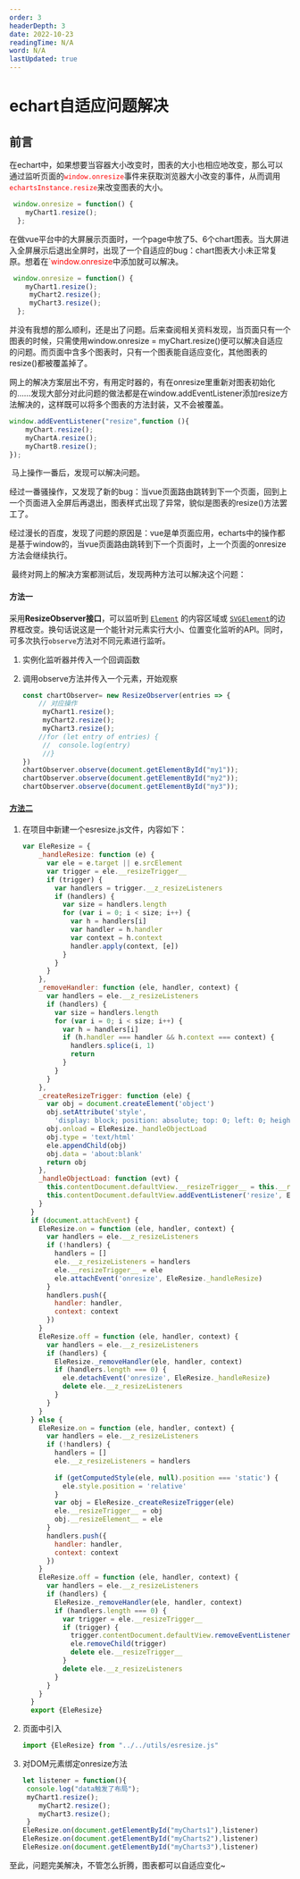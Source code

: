 ```yaml
---
order: 3
headerDepth: 3
date: 2022-10-23
readingTime: N/A
word: N/A
lastUpdated: true
---
```

# echart自适应问题解决
## 前言
​在echart中，如果想要当容器大小改变时，图表的大小也相应地改变，那么可以通过监听页面的<span style="color:red">`window.onresize`</span>事件来获取浏览器大小改变的事件，从而调用<span style="color:red">`echartsInstance.resize`</span>来改变图表的大小。
   
```js
 window.onresize = function() {
    myChart1.resize();
  };
```
 在做vue平台中的大屏展示页面时，一个page中放了5、6个chart图表。当大屏进入全屏展示后退出全屏时，出现了一个自适应的bug：chart图表大小未正常复原。想着在<span style="color:red">`window.onresize</span>中添加就可以解决。
```js
 window.onresize = function() {
    myChart1.resize();
     myChart2.resize();
     myChart3.resize();
  };
```

​		并没有我想的那么顺利，还是出了问题。后来查阅相关资料发现，当页面只有一个图表的时候，只需使用window.onresize = myChart.resize()便可以解决自适应的问题。而页面中含多个图表时，只有一个图表能自适应变化，其他图表的resize()都被覆盖掉了。

​		网上的解决方案层出不穷，有用定时器的，有在onresize里重新对图表初始化的……发现大部分对此问题的做法都是在window.addEventListener添加resize方法解决的，这样既可以将多个图表的方法封装，又不会被覆盖。

```js
window.addEventListener("resize",function (){
    myChart.resize();
    myChartA.resize();
    myChartB.resize();
});
```

​		马上操作一番后，发现可以解决问题。

​		经过一番骚操作，又发现了新的bug：当vue页面路由跳转到下一个页面，回到上一个页面进入全屏后再退出，图表样式出现了异常，貌似是图表的resize()方法罢工了。

​		经过漫长的百度，发现了问题的原因是：vue是单页面应用，echarts中的操作都是基于window的，当vue页面路由跳转到下一个页面时，上一个页面的onresize方法会继续执行。

​		最终对网上的解决方案都测试后，发现两种方法可以解决这个问题：

#### 方法一

采用**ResizeObserver接口**，可以监听到 [`Element`](https://developer.mozilla.org/zh-CN/docs/Web/API/Element) 的内容区域或 [`SVGElement`](https://developer.mozilla.org/zh-CN/docs/Web/API/SVGElement)的边界框改变。换句话说这是一个能针对元素实行大小、位置变化监听的API。同时，可多次执行`observe`方法对不同元素进行监听。

1. 实例化监听器并传入一个回调函数

2. 调用observe方法并传入一个元素，开始观察

   ```javascript
   const chartObserver= new ResizeObserver(entries => {
       // 对应操作
        myChart1.resize();
        myChart2.resize();
        myChart3.resize();
       //for (let entry of entries) {
      	//	console.log(entry)
     	//}
   })
   chartObserver.observe(document.getElementById("my1"));
   chartObserver.observe(document.getElementById("my2"));
   chartObserver.observe(document.getElementById("my3"));
   ```

#### [方法二](https://github.com/always-in/Vue-Echarts-Resize)

1. 在项目中新建一个esresize.js文件，内容如下：

   ```js
   var EleResize = {
       _handleResize: function (e) {
         var ele = e.target || e.srcElement
         var trigger = ele.__resizeTrigger__
         if (trigger) {
           var handlers = trigger.__z_resizeListeners
           if (handlers) {
             var size = handlers.length
             for (var i = 0; i < size; i++) {
               var h = handlers[i]
               var handler = h.handler
               var context = h.context
               handler.apply(context, [e])
             }
           }
         }
       },
       _removeHandler: function (ele, handler, context) {
         var handlers = ele.__z_resizeListeners
         if (handlers) {
           var size = handlers.length
           for (var i = 0; i < size; i++) {
             var h = handlers[i]
             if (h.handler === handler && h.context === context) {
               handlers.splice(i, 1)
               return
             }
           }
         }
       },
       _createResizeTrigger: function (ele) {
         var obj = document.createElement('object')
         obj.setAttribute('style',
           'display: block; position: absolute; top: 0; left: 0; height: 100%; width: 100%; overflow: hidden;opacity: 0; pointer-events: none; z-index: -1;')
         obj.onload = EleResize._handleObjectLoad
         obj.type = 'text/html'
         ele.appendChild(obj)
         obj.data = 'about:blank'
         return obj
       },
       _handleObjectLoad: function (evt) {
         this.contentDocument.defaultView.__resizeTrigger__ = this.__resizeElement__
         this.contentDocument.defaultView.addEventListener('resize', EleResize._handleResize)
       }
     }
     if (document.attachEvent) {
       EleResize.on = function (ele, handler, context) {
         var handlers = ele.__z_resizeListeners
         if (!handlers) {
           handlers = []
           ele.__z_resizeListeners = handlers
           ele.__resizeTrigger__ = ele
           ele.attachEvent('onresize', EleResize._handleResize)
         }
         handlers.push({
           handler: handler,
           context: context
         })
       }
       EleResize.off = function (ele, handler, context) {
         var handlers = ele.__z_resizeListeners
         if (handlers) {
           EleResize._removeHandler(ele, handler, context)
           if (handlers.length === 0) {
             ele.detachEvent('onresize', EleResize._handleResize)
             delete ele.__z_resizeListeners
           }
         }
       }
     } else {
       EleResize.on = function (ele, handler, context) {
         var handlers = ele.__z_resizeListeners
         if (!handlers) {
           handlers = []
           ele.__z_resizeListeners = handlers
     
           if (getComputedStyle(ele, null).position === 'static') {
             ele.style.position = 'relative'
           }
           var obj = EleResize._createResizeTrigger(ele)
           ele.__resizeTrigger__ = obj
           obj.__resizeElement__ = ele
         }
         handlers.push({
           handler: handler,
           context: context
         })
       }
       EleResize.off = function (ele, handler, context) {
         var handlers = ele.__z_resizeListeners
         if (handlers) {
           EleResize._removeHandler(ele, handler, context)
           if (handlers.length === 0) {
             var trigger = ele.__resizeTrigger__
             if (trigger) {
               trigger.contentDocument.defaultView.removeEventListener('resize', EleResize._handleResize)
               ele.removeChild(trigger)
               delete ele.__resizeTrigger__
             }
             delete ele.__z_resizeListeners
           }
         }
       }
     }
     export {EleResize}
   ```

2. 页面中引入

   ```js
   import {EleResize} from "../../utils/esresize.js"
   ```

3. 对DOM元素绑定onresize方法

   ```js
   let listener = function(){
   	console.log("data触发了布局");
   	myChart1.resize();
       myChart2.resize();
       myChart3.resize();
   	}
   EleResize.on(document.getElementById("myCharts1"),listener)
   EleResize.on(document.getElementById("myCharts2"),listener)
   EleResize.on(document.getElementById("myCharts3"),listener)
   ```


至此，问题完美解决，不管怎么折腾，图表都可以自适应变化~